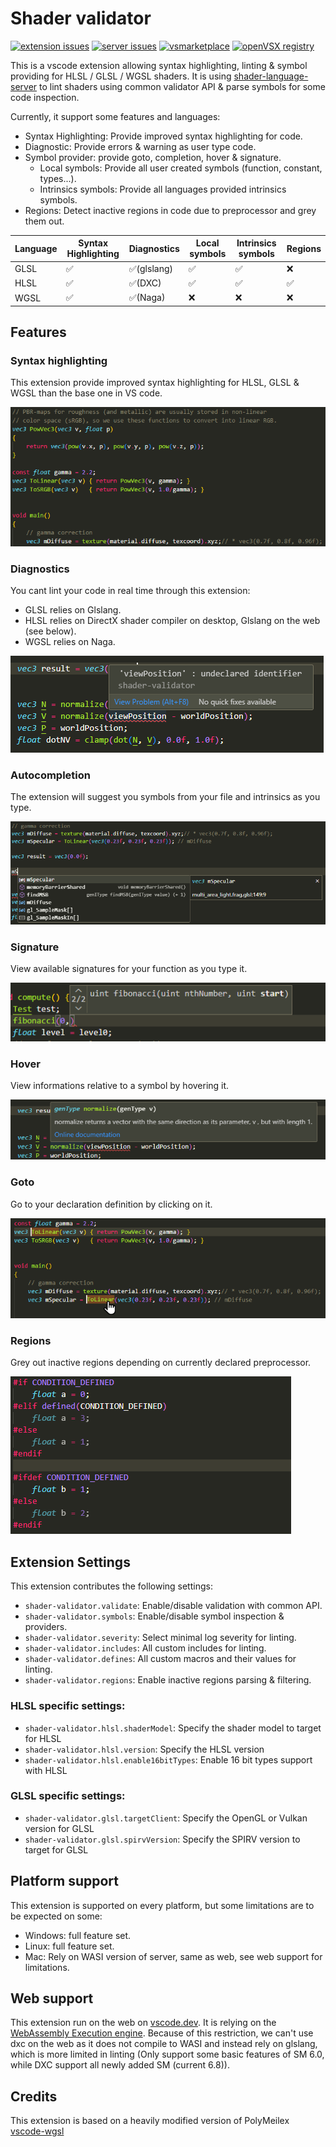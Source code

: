 # Shader validator

[![extension issues](https://img.shields.io/github/issues/antaalt/shader-validator.svg?label=extension%20issues)](https://github.com/antaalt/shader-validator/issues)
[![server issues](https://img.shields.io/github/issues/antaalt/shader-sense.svg?label=server%20issues)](https://github.com/antaalt/shader-sense/issues)
[![vsmarketplace](https://img.shields.io/visual-studio-marketplace/v/antaalt.shader-validator?color=blue&label=vscode%20marketplace)](https://marketplace.visualstudio.com/items?itemName=antaalt.shader-validator)
[![openVSX registry](https://img.shields.io/open-vsx/v/antaalt/shader-validator?color=purple)](https://open-vsx.org/extension/antaalt/shader-validator)

This is a vscode extension allowing syntax highlighting, linting & symbol providing for HLSL / GLSL / WGSL shaders. It is using [shader-language-server](https://github.com/antaalt/shader-sense/tree/main/shader-language-server) to lint shaders using common validator API & parse symbols for some code inspection.

Currently, it support some features and languages:

-   Syntax Highlighting: Provide improved syntax highlighting for code.
-   Diagnostic: Provide errors & warning as user type code.
-   Symbol provider: provide goto, completion, hover & signature.
    -   Local symbols: Provide all user created symbols (function, constant, types...).
    -   Intrinsics symbols: Provide all languages provided intrinsics symbols.
-   Regions: Detect inactive regions in code due to preprocessor and grey them out.

|Language|Syntax Highlighting|Diagnostics |Local symbols|Intrinsics symbols|Regions|
|--------|-------------------|------------|-------------|------------------|-------|
|GLSL    |✅                 |✅(glslang)|✅           |✅               |❌     |
|HLSL    |✅                 |✅(DXC)    |✅           |✅               |✅     |
|WGSL    |✅                 |✅(Naga)   |❌           |❌               |❌     |

## Features

### Syntax highlighting

This extension provide improved syntax highlighting for HLSL, GLSL & WGSL than the base one in VS code.

![syntax-highlighting](res/doc/syntax-highlighting.png)

### Diagnostics

You cant lint your code in real time through this extension:

-   GLSL relies on Glslang.
-   HLSL relies on DirectX shader compiler on desktop, Glslang on the web (see below).
-   WGSL relies on Naga.

![diagnostic](res/doc/diagnostic.png)

### Autocompletion

The extension will suggest you symbols from your file and intrinsics as you type.

![diagnostic](res/doc/completion.png)

### Signature

View available signatures for your function as you type it.

![diagnostic](res/doc/signature.png)

### Hover

View informations relative to a symbol by hovering it.

![diagnostic](res/doc/hover.png)

### Goto

Go to your declaration definition by clicking on it.

![diagnostic](res/doc/goto.png)

### Regions

Grey out inactive regions depending on currently declared preprocessor.

![diagnostic](res/doc/inactive-regions.png)

## Extension Settings

This extension contributes the following settings:

*   `shader-validator.validate`: Enable/disable validation with common API.
*   `shader-validator.symbols`: Enable/disable symbol inspection & providers.
*   `shader-validator.severity`: Select minimal log severity for linting.
*   `shader-validator.includes`: All custom includes for linting.
*   `shader-validator.defines`: All custom macros and their values for linting.
*   `shader-validator.regions`: Enable inactive regions parsing & filtering.

### HLSL specific settings: 

*   `shader-validator.hlsl.shaderModel`: Specify the shader model to target for HLSL
*   `shader-validator.hlsl.version`: Specify the HLSL version
*   `shader-validator.hlsl.enable16bitTypes`: Enable 16 bit types support with HLSL

### GLSL specific settings:

*   `shader-validator.glsl.targetClient`: Specify the OpenGL or Vulkan version for GLSL
*   `shader-validator.glsl.spirvVersion`: Specify the SPIRV version to target for GLSL

## Platform support

This extension is supported on every platform, but some limitations are to be expected on some:
-   Windows: full feature set.
-   Linux: full feature set.
-   Mac: Rely on WASI version of server, same as web, see web support for limitations.

## Web support

This extension run on the web on [vscode.dev](https://vscode.dev/). It is relying on the [WebAssembly Execution engine](https://marketplace.visualstudio.com/items?itemName=ms-vscode.wasm-wasi-core). Because of this restriction, we can't use dxc on the web as it does not compile to WASI and instead rely on glslang, which is more limited in linting (Only support some basic features of SM 6.0, while DXC support all newly added SM (current 6.8)).

## Credits

This extension is based on a heavily modified version of PolyMeilex [vscode-wgsl](https://github.com/PolyMeilex/vscode-wgsl)